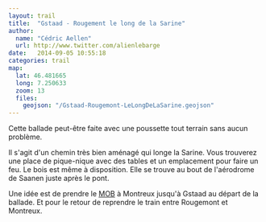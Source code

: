 ```yaml
---
layout: trail
title:  "Gstaad - Rougement le long de la Sarine"
author:
  name: "Cédric Aellen"
  url: http://www.twitter.com/alienlebarge
date:   2014-09-05 10:55:18
categories: trail
map:
  lat: 46.481665
  long: 7.250633
  zoom: 13
  files:
    geojson: "/Gstaad-Rougemont-LeLongDeLaSarine.geojson"
---
```


Cette ballade peut-être faite avec une poussette tout terrain sans aucun problème.

Il s'agit d'un chemin très bien aménagé qui longe la Sarine. Vous trouverez une place de pique-nique avec des tables et un emplacement pour faire un feu. Le bois est même à disposition. Elle se trouve au bout de l'aérodrome de Saanen juste après le pont.

Une idée est de prendre le [MOB](http://www.goldenpass.ch/) à Montreux jusqu'à Gstaad au départ de la ballade. Et pour le retour de reprendre le train entre Rougemont et Montreux.
